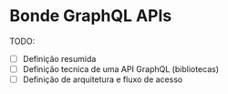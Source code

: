 # Bonde GraphQL APIs

TODO:

- [ ] Definição resumida
- [ ] Definição tecnica de uma API GraphQL (bibliotecas)
- [ ] Definição de arquitetura e fluxo de acesso